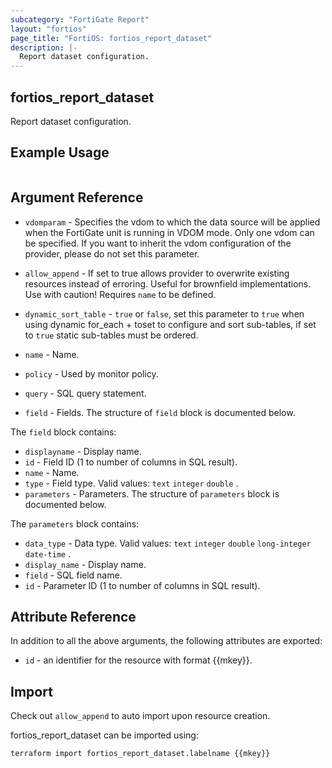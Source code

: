 ```yaml
---
subcategory: "FortiGate Report"
layout: "fortios"
page_title: "FortiOS: fortios_report_dataset"
description: |-
  Report dataset configuration.
---
```


## fortios_report_dataset
Report dataset configuration.

## Example Usage

```hcl

```

## Argument Reference
* `vdomparam` - Specifies the vdom to which the data source will be applied when the FortiGate unit is running in VDOM mode. Only one vdom can be specified. If you want to inherit the vdom configuration of the provider, please do not set this parameter.
* `allow_append` - If set to true allows provider to overwrite existing resources instead of erroring. Useful for brownfield implementations. Use with caution! Requires `name` to be defined.
* `dynamic_sort_table` - `true` or `false`, set this parameter to `true` when using dynamic for_each + toset to configure and sort sub-tables, if set to `true` static sub-tables must be ordered.

* `name` - Name.
* `policy` - Used by monitor policy.
* `query` - SQL query statement.
* `field` - Fields. The structure of `field` block is documented below.

The `field` block contains:

* `displayname` - Display name.
* `id` - Field ID (1 to number of columns in SQL result).
* `name` - Name.
* `type` - Field type. Valid values: `text` `integer` `double` .
* `parameters` - Parameters. The structure of `parameters` block is documented below.

The `parameters` block contains:

* `data_type` - Data type. Valid values: `text` `integer` `double` `long-integer` `date-time` .
* `display_name` - Display name.
* `field` - SQL field name.
* `id` - Parameter ID (1 to number of columns in SQL result).

## Attribute Reference

In addition to all the above arguments, the following attributes are exported:
* `id` - an identifier for the resource with format {{mkey}}.

## Import

Check out `allow_append` to auto import upon resource creation.

fortios_report_dataset can be imported using:
```sh
terraform import fortios_report_dataset.labelname {{mkey}}
```
